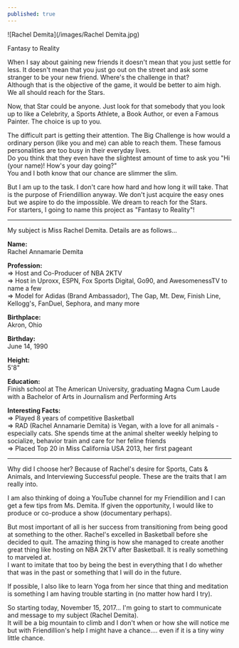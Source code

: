 ```yaml
---
published: true
---
```

![Rachel Demita](/images/Rachel Demita.jpg)

Fantasy to Reality

When I say about gaining new friends it doesn't mean that you just settle for less. It doesn't mean that you just go out on the street and ask some stranger to be your new friend. Where's the challenge in that?   
Although that is the objective of the game, it would be better to aim high. We all should reach for the Stars.

Now, that Star could be anyone. Just look for that somebody that you look up to like a Celebrity, a Sports Athlete, a Book Author, or even a Famous Painter. The choice is up to you.

The difficult part is getting their attention. The Big Challenge is how would a ordinary person (like you and me) can able to reach them. These famous personalities are too busy in their everyday lives.   
Do you think that they even have the slightest amount of time to ask you "Hi (your name)! How's your day going?"   
You and I both know that our chance are slimmer the slim.

But I am up to the task. I don't care how hard and how long it will take. That is the purpose of Friendillion anyway. We don't just acquire the easy ones but we aspire to do the impossible. We dream to reach for the Stars.   
For starters, I going to name this project as "Fantasy to Reality"! 

-----------------------------------------------------------

My subject is Miss Rachel Demita. Details are as follows...

**Name:**   
Rachel Annamarie Demita

**Profession:**   
=> Host and Co-Producer of NBA 2KTV   
=> Host in Uproxx, ESPN, Fox Sports Digital, Go90, and AwesomenessTV to name a few    
=> Model for Adidas (Brand Ambassador), The Gap, Mt. Dew, Finish Line, Kellogg's, FanDuel, Sephora, and many more

**Birthplace:**   
Akron, Ohio

**Birthday:**   
June 14, 1990

**Height:**   
5'8"

**Education:**   
Finish school at The American University, graduating Magna Cum Laude with a Bachelor of Arts in Journalism and Performing Arts

**Interesting Facts:**   
=> Played 8 years of competitive Basketball   
=> RAD (Rachel Annamarie Demita) is Vegan, with a love for all animals - especially cats. She spends time at the animal shelter weekly helping to socialize, behavior train and care for her feline friends   
=> Placed Top 20 in Miss California USA 2013, her first pageant   

-----------------------------------------------------------   

Why did I choose her? Because of Rachel's desire for Sports, Cats & Animals, and Interviewing Successful people. These are the traits that I am really into.  

I am also thinking of doing a YouTube channel for my Friendillion and I can get a few tips from Ms. Demita. If given the opportunity, I would like to produce or co-produce a show (documentary perhaps).

But most important of all is her success from transitioning from being good at something to the other. Rachel's excelled in Basketball before she decided to quit. The amazing thing is how she managed to create another great thing like hosting on NBA 2KTV after Basketball. It is really something to marveled at.   
I want to imitate that too by being the best in everything that I do whether that was in the past or something that I will do in the future.

If possible, I also like to learn Yoga from her since that thing and meditation is something I am having trouble starting in (no matter how hard I try).

So starting today, November 15, 2017... I'm going to start to communicate and message to my subject (Rachel Demita).   
It will be a big mountain to climb and I don't when or how she will notice me but with Friendillion's help I might have a chance.... even if it is a tiny winy little chance. 